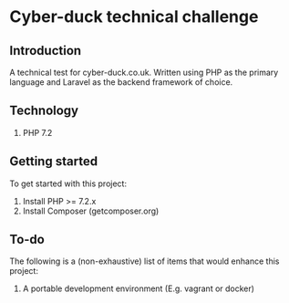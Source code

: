 # Cyber-duck technical challenge

## Introduction

A technical test for cyber-duck.co.uk. Written using PHP as the primary language and Laravel as the backend framework of choice.

## Technology

1) PHP 7.2

## Getting started

To get started with this project:

1) Install PHP >= 7.2.x
1) Install Composer (getcomposer.org)

## To-do

The following is a (non-exhaustive) list of items that would enhance this project:

1) A portable development environment (E.g. vagrant or docker)
